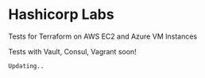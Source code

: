 # Hashicorp Labs

Tests for Terraform on AWS EC2 and Azure VM Instances

Tests with Vault, Consul, Vagrant soon!

`Updating..`